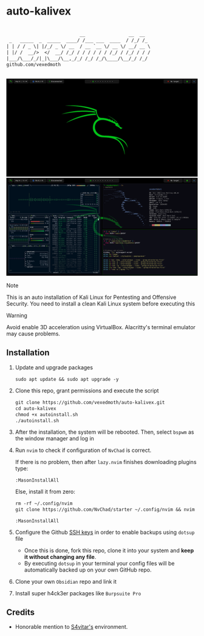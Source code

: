 # auto-kalivex

<meta name="name" content="vexedmoth">
<meta name="description" content="This is an auto installation of Kali Linux for Pentesting and Offensive Security. You need to install a clean Kali Linux system before executing this">
<meta name="copyright" content="vexedmoth 2024">
<meta name="keywords" content="auto-bspwm, auto-install, kali, kali linux, auto bspwm, auto kali, auto installation, kali linux automatic installation ...">


```

                           __                __  __  
 _   _____  _  _____  ____/ /___ ___  ____  / /_/ /_ 
| | / / _ \| |/_/ _ \/ __  / __ `__ \/ __ \/ __/ __ \ 
| |/ /  __/>  </  __/ /_/ / / / / / / /_/ / /_/ / / /
|___/\___/_/|_|\___/\__,_/_/ /_/ /_/\____/\__/_/ /_/  github.com/vexedmoth
                                                     
```
![DE1](Screenshots/screenshot1.png)
![DE2](Screenshots/screenshot2.png)


> [!NOTE]  
> This is an auto installation of Kali Linux for Pentesting and Offensive Security. You need to install a clean Kali Linux system before executing this

> [!WARNING]
> Avoid enable 3D acceleration using VirtualBox. Alacritty's terminal emulator may cause problems. 


## Installation
1. Update and upgrade packages
    
    ```shell
    sudo apt update && sudo apt upgrade -y
    ```

2. Clone this repo, grant permissions and execute the script

    ```shell
    git clone https://github.com/vexedmoth/auto-kalivex.git
    cd auto-kalivex
    chmod +x autoinstall.sh
    ./autoinstall.sh
    ```

3. After the installation, the system will be rebooted. Then, select `bspwm` as the window manager and log in

4. Run `nvim` to check if configuration of `NvChad` is correct.

    If there is no problem, then after `lazy.nvim` finishes downloading plugins type:
   ```vim
   :MasonInstallAll
   ```

    Else, install it from zero:
   ```shell
   rm -rf ~/.config/nvim
   git clone https://github.com/NvChad/starter ~/.config/nvim && nvim
   ```
   ```vim
   :MasonInstallAll
   ```

5. Configure the Github [SSH keys](https://docs.github.com/en/authentication/connecting-to-github-with-ssh/generating-a-new-ssh-key-and-adding-it-to-the-ssh-agent) in order to enable backups using `dotsup` file
    - Once this is done, fork this repo, clone it into your system and **keep it without changing any file**.
    - By executing `dotsup` in your terminal your config files will be automatically backed up on your own GitHub repo.
    
7. Clone your own `Obsidian` repo and link it
8. Install super h4ck3er packages like `Burpsuite Pro`


## Credits
- Honorable mention to [S4vitar's](https://github.com/s4vitar) environment. 

